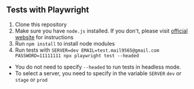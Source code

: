 ## Tests with Playwright

1. Clone this repository
2. Make sure you have `node.js` installed. If you don't, please visit [official website](https://nodejs.org/en/download/) for instructions 
3. Run `npm install` to install node modules
4. Run tests with `SERVER=dev EMAIL=test.mail9565@gmail.com PASSWORD=11111111 npx playwright test --headed` 
 - You do not need to specify `--headed` to run tests in headless mode.
 - To select a server, you need to specify in the variable `SERVER` `dev` or `stage` or `prod`